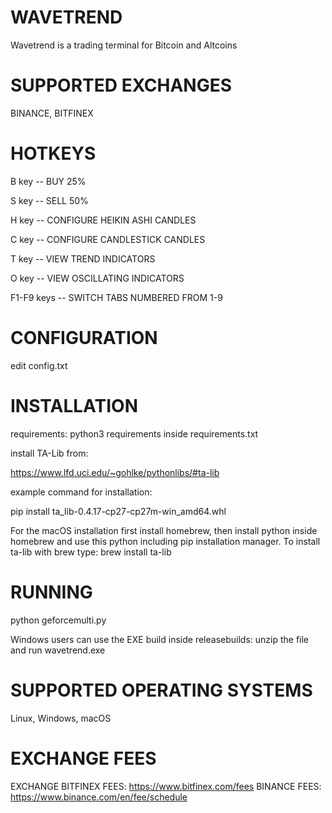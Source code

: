 ﻿WAVETREND
==
Wavetrend is a trading terminal for Bitcoin and Altcoins

SUPPORTED EXCHANGES
=====
BINANCE, BITFINEX

HOTKEYS
=====

B key -- BUY 25%

S key -- SELL 50%

H key -- CONFIGURE HEIKIN ASHI CANDLES

C key -- CONFIGURE CANDLESTICK CANDLES

T key -- VIEW TREND INDICATORS

O key -- VIEW OSCILLATING INDICATORS

F1-F9 keys -- SWITCH TABS NUMBERED FROM 1-9

CONFIGURATION
=====

edit config.txt

INSTALLATION
=====
requirements: python3
requirements inside requirements.txt

install TA-Lib from:

https://www.lfd.uci.edu/~gohlke/pythonlibs/#ta-lib

example command for installation:

pip install ta_lib-0.4.17-cp27-cp27m-win_amd64.whl

For the macOS installation first install homebrew,
then install python inside homebrew and use this python
including pip installation manager.
To install ta-lib with brew type:
brew install ta-lib

RUNNING
=====
python geforcemulti.py

Windows users can use the EXE build inside
releasebuilds\: unzip the file and run wavetrend.exe

SUPPORTED OPERATING SYSTEMS
=====
Linux, Windows, macOS

EXCHANGE FEES
=====
EXCHANGE BITFINEX FEES: https://www.bitfinex.com/fees
BINANCE FEES: https://www.binance.com/en/fee/schedule


